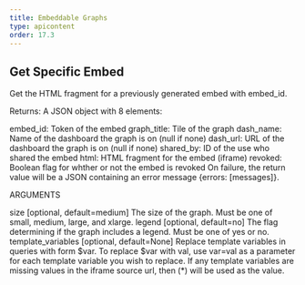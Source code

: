 ```yaml
---
title: Embeddable Graphs
type: apicontent
order: 17.3
---
```


## Get Specific Embed
Get the HTML fragment for a previously generated embed with embed_id.

Returns: A JSON object with 8 elements:

embed_id: Token of the embed
graph_title: Tile of the graph
dash_name: Name of the dashboard the graph is on (null if none)
dash_url: URL of the dashboard the graph is on (null if none)
shared_by: ID of the use who shared the embed
html: HTML fragment for the embed (iframe)
revoked: Boolean flag for whther or not the embed is revoked
On failure, the return value will be a JSON containing an error message {errors: [messages]}.

ARGUMENTS

size [optional, default=medium]
The size of the graph. Must be one of small, medium, large, and xlarge.
legend [optional, default=no]
The flag determining if the graph includes a legend. Must be one of yes or no.
template_variables [optional, default=None]
Replace template variables in queries with form $var. To replace $var with val, use var=val as a parameter for each template variable you wish to replace. If any template variables are missing values in the iframe source url, then (*) will be used as the value.

